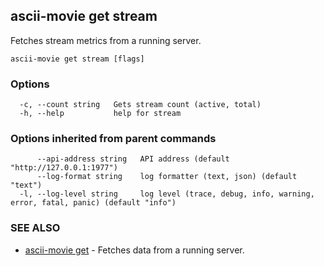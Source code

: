 ## ascii-movie get stream

Fetches stream metrics from a running server.

```
ascii-movie get stream [flags]
```

### Options

```
  -c, --count string   Gets stream count (active, total)
  -h, --help           help for stream
```

### Options inherited from parent commands

```
      --api-address string   API address (default "http://127.0.0.1:1977")
      --log-format string    log formatter (text, json) (default "text")
  -l, --log-level string     log level (trace, debug, info, warning, error, fatal, panic) (default "info")
```

### SEE ALSO

* [ascii-movie get](ascii-movie_get.md)	 - Fetches data from a running server.

